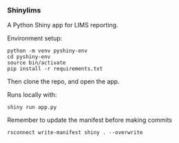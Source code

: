 ### Shinylims

A Python Shiny app for LIMS reporting.

Environment setup:

```
python -m venv pyshiny-env
cd pyshiny-env
source bin/activate
pip install -r requirements.txt
```

Then clone the repo, and open the app.

Runs locally with:

```
shiny run app.py
```

Remember to update the manifest before making commits

```
rsconnect write-manifest shiny . --overwrite
```